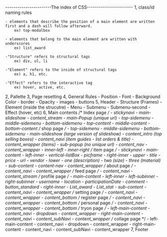 -----------------------The index of CSS-----------------------
1, class/id naming rules
	
	- elements that describe the position of a main element are written first and a dash will follow afterward.
		ex) top-modalbox

	- elements that belong to the main element are written with underscores
		ex) list_award

	-"Structure" refers to structural tags
		ex) div, ul, li

	-"Element" refers to the inside of structural tags
		ex) a, h1, etc.

	-"Effect" refers to the interactive tag
		ex) hover, active, etc.

2, Pallette
3, Page resetting
4, General Rules
	- Position
	- Font
	- Background Color
	- border 
	- Opacity
	- images
	- buttons
5, Header
	- Structure (Frames)
	- Element (inside the strucutre)
		- Menu
		- Submenu
		- Submenu-second
	- Effect (hover, etc)
6, Main contents 
	/* Index page */ 
		- stickynavi
		- main-slideshow
		- content_stream
		- main-Popup (unique url)
			- top-sidemenu
			- middle-sidemenu
			- bottom-sidemenu
			- top-content
			- middle-content
			- bottom-content
	/* shop page */
		- top-sidemenu
		- middle-sidemenu
		- bottom-sidemenu
		- main-slideshow (large version of slideshow)
		- content_intro (top selling boxes)
		- content_navi (item guides - list orders & title)
		- content_wrapper (items)
		- sub-popup (no unique url)
			- content_nav
			- content_wrapper
				- inner-left
				- inner-right
	/* item page */
		- stickynavi
		- main-content
			- left-inner
				- vertical-listBox
				- picframe
			- right-inner
				- upper
					- title
					- price
					- url
					- vendor
				- lower
					- one (description)
					- two (size)
					- three (material)
		- sub-content
			- content-nav
			- content_wrapper
	/* about page */
		- content_navi
		- content_wrapper
	/* feed page */
		- content_navi
		- content_stream
	/* profile page */
		- main-content
			- left-inner
				- left-subinner
				- right-subinner
					- username
					- location
					- participationDate
					- comment
					- button_standard
			- right-inner
				- List_award
				- List_stat
		- sub-content
			- content_navi
			- content_wrapper
	/* setting page */
		- content_navi
		- content_wrapper
		- content_bottom
	/* register page */
		- content_navi
		- content_wrapper
		- content_bottom
	/* personal page */
		- content_navi
		- content_wrapper
		- content_bottom
	/* tryon page */
		- left-main-content
			- content_navi
				- dropdown
			- content_wrapper
		- right-main-content
			- content_navi
			- content_subNavi
			- content_wrapper
	/* collage page */
		- left-main-content
			- content_navi
				- dropdown
			- content_wrapper
		- right-main-content
			- content_navi
			- content_subNavi
			- content_wrapper
7, Footer 

